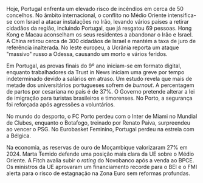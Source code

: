 Hoje, Portugal enfrenta um elevado risco de incêndios em cerca de 50 concelhos. No âmbito internacional, o conflito no Médio Oriente intensifica-se com Israel a atacar instalações no Irão, levando vários países a retirar cidadãos da região, incluindo Portugal, que já resgatou 69 pessoas. Hong Kong e Macau aconselham os seus residentes a abandonar o Irão e Israel. A China retirou cerca de 300 cidadãos de Israel e mantém a taxa de juro de referência inalterada. No leste europeu, a Ucrânia reporta um ataque "massivo" russo a Odessa, causando um morto e vários feridos.

Em Portugal, as provas finais do 9º ano iniciam-se em formato digital, enquanto trabalhadores da Trust in News iniciam uma greve por tempo indeterminado devido a salários em atraso. Um estudo revela que mais de metade dos universitários portugueses sofrem de *burnout*. A percentagem de partos por cesariana no país é de 37%. O Governo pretende alterar a lei de imigração para turistas brasileiros e timorenses. No Porto, a segurança foi reforçada após agressões a voluntários.

No mundo do desporto, o FC Porto perdeu com o Inter de Miami no Mundial de Clubes, enquanto o Botafogo, treinado por Renato Paiva, surpreendeu ao vencer o PSG. No Eurobasket Feminino, Portugal perdeu na estreia com a Bélgica.

Na economia, as reservas de ouro de Moçambique valorizaram 27% em 2024. Marta Temido defende uma posição mais clara da UE sobre o Médio Oriente. A Fitch avalia subir o *rating* do Novobanco após a venda ao BPCE. Os ministros da UE aprovaram um financiamento recorde para o BEI e o FMI alerta para o risco de estagnação na Zona Euro sem reformas profundas.